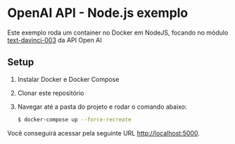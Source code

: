 # OpenAI API - Node.js exemplo

Este exemplo roda um container no Docker em NodeJS, focando no módulo [text-davinci-003](https://platform.openai.com/docs/models/gpt-3-5) da API Open AI

## Setup

1. Instalar Docker e Docker Compose

2. Clonar este repositório

3. Navegar até a pasta do projeto e rodar o comando abaixo:

   ```bash
   $ docker-compose up --force-recreate
   ```

Você conseguirá acessar pela seguinte URL [http://localhost:5000](http://localhost:5000).
